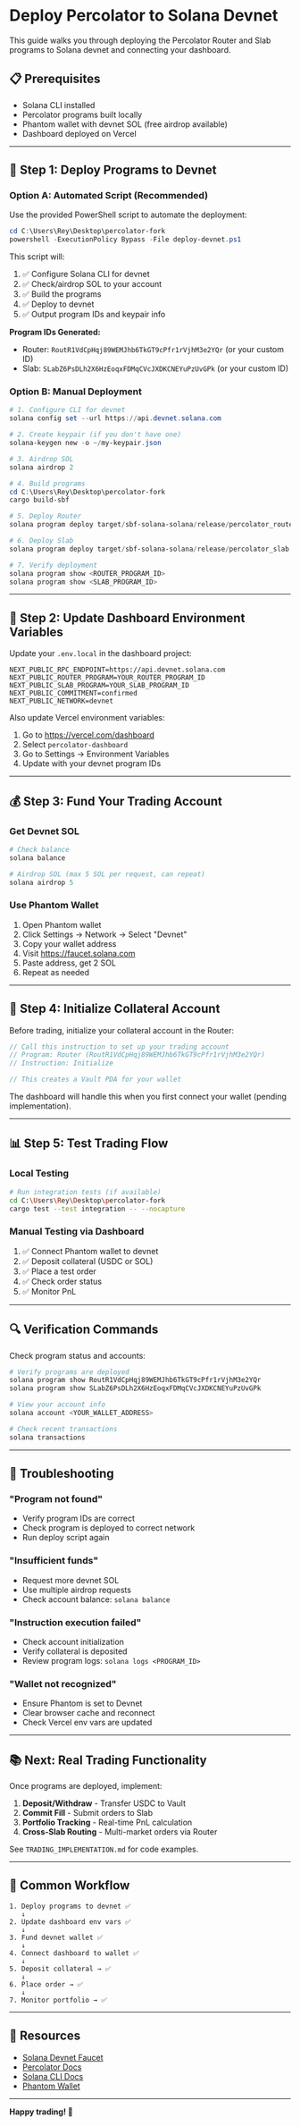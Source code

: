 # Deploy Percolator to Solana Devnet

This guide walks you through deploying the Percolator Router and Slab programs to Solana devnet and connecting your dashboard.

## 📋 Prerequisites

- Solana CLI installed
- Percolator programs built locally
- Phantom wallet with devnet SOL (free airdrop available)
- Dashboard deployed on Vercel

---

## 🚀 Step 1: Deploy Programs to Devnet

### Option A: Automated Script (Recommended)

Use the provided PowerShell script to automate the deployment:

```powershell
cd C:\Users\Rey\Desktop\percolator-fork
powershell -ExecutionPolicy Bypass -File deploy-devnet.ps1
```

This script will:
1. ✅ Configure Solana CLI for devnet
2. ✅ Check/airdrop SOL to your account
3. ✅ Build the programs
4. ✅ Deploy to devnet
5. ✅ Output program IDs and keypair info

**Program IDs Generated:**
- Router: `RoutR1VdCpHqj89WEMJhb6TkGT9cPfr1rVjhM3e2YQr` (or your custom ID)
- Slab: `SLabZ6PsDLh2X6HzEoqxFDMqCVcJXDKCNEYuPzUvGPk` (or your custom ID)

### Option B: Manual Deployment

```powershell
# 1. Configure CLI for devnet
solana config set --url https://api.devnet.solana.com

# 2. Create keypair (if you don't have one)
solana-keygen new -o ~/my-keypair.json

# 3. Airdrop SOL
solana airdrop 2

# 4. Build programs
cd C:\Users\Rey\Desktop\percolator-fork
cargo build-sbf

# 5. Deploy Router
solana program deploy target/sbf-solana-solana/release/percolator_router.so

# 6. Deploy Slab
solana program deploy target/sbf-solana-solana/release/percolator_slab.so

# 7. Verify deployment
solana program show <ROUTER_PROGRAM_ID>
solana program show <SLAB_PROGRAM_ID>
```

---

## 🔗 Step 2: Update Dashboard Environment Variables

Update your `.env.local` in the dashboard project:

```env
NEXT_PUBLIC_RPC_ENDPOINT=https://api.devnet.solana.com
NEXT_PUBLIC_ROUTER_PROGRAM=YOUR_ROUTER_PROGRAM_ID
NEXT_PUBLIC_SLAB_PROGRAM=YOUR_SLAB_PROGRAM_ID
NEXT_PUBLIC_COMMITMENT=confirmed
NEXT_PUBLIC_NETWORK=devnet
```

Also update Vercel environment variables:
1. Go to https://vercel.com/dashboard
2. Select `percolator-dashboard`
3. Go to Settings → Environment Variables
4. Update with your devnet program IDs

---

## 💰 Step 3: Fund Your Trading Account

### Get Devnet SOL

```powershell
# Check balance
solana balance

# Airdrop SOL (max 5 SOL per request, can repeat)
solana airdrop 5
```

### Use Phantom Wallet

1. Open Phantom wallet
2. Click Settings → Network → Select "Devnet"
3. Copy your wallet address
4. Visit https://faucet.solana.com
5. Paste address, get 2 SOL
6. Repeat as needed

---

## 🎯 Step 4: Initialize Collateral Account

Before trading, initialize your collateral account in the Router:

```rust
// Call this instruction to set up your trading account
// Program: Router (RoutR1VdCpHqj89WEMJhb6TkGT9cPfr1rVjhM3e2YQr)
// Instruction: Initialize

// This creates a Vault PDA for your wallet
```

The dashboard will handle this when you first connect your wallet (pending implementation).

---

## 📊 Step 5: Test Trading Flow

### Local Testing

```bash
# Run integration tests (if available)
cd C:\Users\Rey\Desktop\percolator-fork
cargo test --test integration -- --nocapture
```

### Manual Testing via Dashboard

1. ✅ Connect Phantom wallet to devnet
2. ✅ Deposit collateral (USDC or SOL)
3. ✅ Place a test order
4. ✅ Check order status
5. ✅ Monitor PnL

---

## 🔍 Verification Commands

Check program status and accounts:

```powershell
# Verify programs are deployed
solana program show RoutR1VdCpHqj89WEMJhb6TkGT9cPfr1rVjhM3e2YQr
solana program show SLabZ6PsDLh2X6HzEoqxFDMqCVcJXDKCNEYuPzUvGPk

# View your account info
solana account <YOUR_WALLET_ADDRESS>

# Check recent transactions
solana transactions
```

---

## 🐛 Troubleshooting

### "Program not found"
- Verify program IDs are correct
- Check program is deployed to correct network
- Run deploy script again

### "Insufficient funds"
- Request more devnet SOL
- Use multiple airdrop requests
- Check account balance: `solana balance`

### "Instruction execution failed"
- Check account initialization
- Verify collateral is deposited
- Review program logs: `solana logs <PROGRAM_ID>`

### "Wallet not recognized"
- Ensure Phantom is set to Devnet
- Clear browser cache and reconnect
- Check Vercel env vars are updated

---

## 📚 Next: Real Trading Functionality

Once programs are deployed, implement:

1. **Deposit/Withdraw** - Transfer USDC to Vault
2. **Commit Fill** - Submit orders to Slab
3. **Portfolio Tracking** - Real-time PnL calculation
4. **Cross-Slab Routing** - Multi-market orders via Router

See `TRADING_IMPLEMENTATION.md` for code examples.

---

## 🚀 Common Workflow

```
1. Deploy programs to devnet ✅
   ↓
2. Update dashboard env vars ✅
   ↓
3. Fund devnet wallet ✅
   ↓
4. Connect dashboard to wallet ✅
   ↓
5. Deposit collateral → ✅
   ↓
6. Place order → ✅
   ↓
7. Monitor portfolio → ✅
```

---

## 📖 Resources

- [Solana Devnet Faucet](https://faucet.solana.com)
- [Percolator Docs](https://github.com/aeyakovenko/percolator)
- [Solana CLI Docs](https://docs.solana.com/cli)
- [Phantom Wallet](https://phantom.app)

---

**Happy trading! 🚀**
